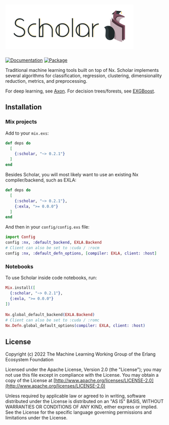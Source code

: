 <h1><img src="./images/scholar.png" alt="Scholar" width="400"></h1>

[![Documentation](http://img.shields.io/badge/hex.pm-docs-green.svg?style=flat)](https://hexdocs.pm/scholar)
[![Package](https://img.shields.io/hexpm/v/scholar.svg)](https://hex.pm/packages/scholar)

Traditional machine learning tools built on top of Nx. Scholar implements
several algorithms for classification, regression, clustering, dimensionality
reduction, metrics, and preprocessing.

For deep learning, see [Axon](https://github.com/elixir-nx/axon).
For decision trees/forests, see [EXGBoost](https://github.com/acalejos/exgboost).

## Installation

### Mix projects

Add to your `mix.exs`:

```elixir
def deps do
  [
    {:scholar, "~> 0.2.1"}
  ]
end
```

Besides Scholar, you will most likely want to use an existing Nx compiler/backend,
such as EXLA:

```elixir
def deps do
  [
    {:scholar, "~> 0.2.1"},
    {:exla, ">= 0.0.0"}
  ]
end
```

And then in your `config/config.exs` file:

```elixir
import Config
config :nx, :default_backend, EXLA.Backend
# Client can also be set to :cuda / :rocm
config :nx, :default_defn_options, [compiler: EXLA, client: :host]
```

### Notebooks

To use Scholar inside code notebooks, run:

```elixir
Mix.install([
  {:scholar, "~> 0.2.1"},
  {:exla, ">= 0.0.0"}
])

Nx.global_default_backend(EXLA.Backend)
# Client can also be set to :cuda / :romc
Nx.Defn.global_default_options(compiler: EXLA, client: :host)
```

## License

Copyright (c) 2022 The Machine Learning Working Group of the Erlang Ecosystem Foundation

Licensed under the Apache License, Version 2.0 (the "License");
you may not use this file except in compliance with the License.
You may obtain a copy of the License at [http://www.apache.org/licenses/LICENSE-2.0](http://www.apache.org/licenses/LICENSE-2.0)

Unless required by applicable law or agreed to in writing, software
distributed under the License is distributed on an "AS IS" BASIS,
WITHOUT WARRANTIES OR CONDITIONS OF ANY KIND, either express or implied.
See the License for the specific language governing permissions and
limitations under the License.
